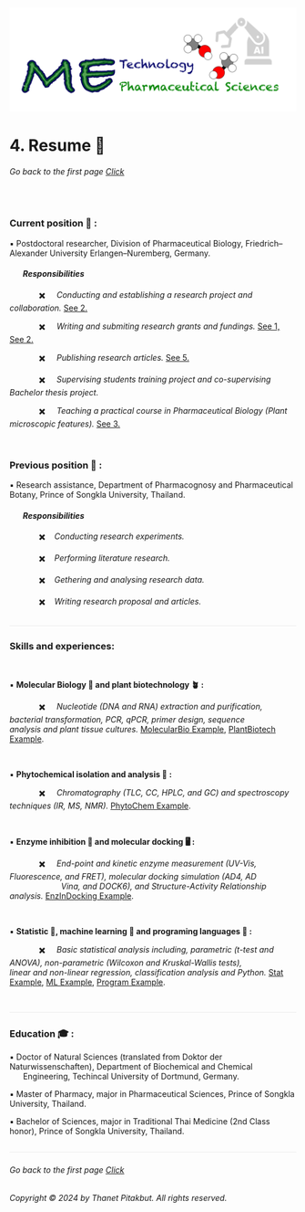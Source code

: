 ![](../images/cv-header.png)


# 4. Resume 📝


###### Go back to the first page [Click](../README.md)

&nbsp;


### Current position 🚩 :


▪️ Postdoctoral researcher, Division of Pharmaceutical Biology, Friedrich–Alexander University Erlangen–Nuremberg, Germany.


#### &nbsp;&nbsp;&nbsp;&nbsp;&nbsp;&nbsp;  *Responsibilities*


&nbsp;&nbsp;&nbsp;&nbsp;&nbsp;&nbsp;&nbsp;&nbsp;&nbsp;&nbsp;&nbsp;&nbsp; ✖️ &nbsp;&nbsp;&nbsp; *Conducting and establishing a research project and collaboration.* [See 2.](./02_current_projects.md)

&nbsp;&nbsp;&nbsp;&nbsp;&nbsp;&nbsp;&nbsp;&nbsp;&nbsp;&nbsp;&nbsp;&nbsp; ✖️ &nbsp;&nbsp;&nbsp; *Writing and submiting research grants and fundings.* [See 1,](/0_page_under_construction.md) [See 2.](./02_current_projects.md)

&nbsp;&nbsp;&nbsp;&nbsp;&nbsp;&nbsp;&nbsp;&nbsp;&nbsp;&nbsp;&nbsp;&nbsp; ✖️ &nbsp;&nbsp;&nbsp; *Publishing research articles.* [See 5.](./05_publication.md)

&nbsp;&nbsp;&nbsp;&nbsp;&nbsp;&nbsp;&nbsp;&nbsp;&nbsp;&nbsp;&nbsp;&nbsp; ✖️ &nbsp;&nbsp;&nbsp; *Supervising students training project and co-supervising Bachelor thesis project.*

&nbsp;&nbsp;&nbsp;&nbsp;&nbsp;&nbsp;&nbsp;&nbsp;&nbsp;&nbsp;&nbsp;&nbsp; ✖️ &nbsp;&nbsp;&nbsp; *Teaching a practical course in Pharmaceutical Biology (Plant microscopic features).* [See 3.](./3_teching.md)

&nbsp;


### Previous position 📂 :


▪️ Research assistance, Department of Pharmacognosy and Pharmaceutical Botany, Prince of Songkla University, Thailand.


#### &nbsp;&nbsp;&nbsp;&nbsp;&nbsp;&nbsp;  *Responsibilities*


&nbsp;&nbsp;&nbsp;&nbsp;&nbsp;&nbsp;&nbsp;&nbsp;&nbsp;&nbsp;&nbsp;&nbsp; ✖️ &nbsp;&nbsp;&nbsp;*Conducting research experiments.*

&nbsp;&nbsp;&nbsp;&nbsp;&nbsp;&nbsp;&nbsp;&nbsp;&nbsp;&nbsp;&nbsp;&nbsp; ✖️ &nbsp;&nbsp;&nbsp;*Performing literature research.*

&nbsp;&nbsp;&nbsp;&nbsp;&nbsp;&nbsp;&nbsp;&nbsp;&nbsp;&nbsp;&nbsp;&nbsp; ✖️ &nbsp;&nbsp;&nbsp;*Gethering and analysing research data.*

&nbsp;&nbsp;&nbsp;&nbsp;&nbsp;&nbsp;&nbsp;&nbsp;&nbsp;&nbsp;&nbsp;&nbsp; ✖️ &nbsp;&nbsp;&nbsp;*Writing research proposal and articles.*


![](../images/line04.png)

### Skills and experiences:

&nbsp;

▪️ **Molecular Biology 🧬 and plant biotechnology 🪴 :** 

&nbsp;&nbsp;&nbsp;&nbsp;&nbsp;&nbsp;&nbsp;&nbsp;&nbsp;&nbsp;&nbsp;&nbsp; ✖️ &nbsp;&nbsp;&nbsp; *Nucleotide (DNA and RNA) extraction and purification, bacterial transformation, PCR, qPCR, primer design, sequence*
&nbsp;&nbsp;&nbsp;&nbsp;&nbsp;&nbsp;&nbsp;&nbsp;&nbsp;&nbsp;&nbsp;&nbsp;&nbsp;&nbsp;&nbsp;&nbsp;&nbsp;&nbsp;&nbsp;&nbsp;&nbsp;&nbsp; *analysis and plant tissue cultures.*  [MolecularBio Example](https://www.mdpi.com/2223-7747/11/3/321), [PlantBiotech Example](https://www.mdpi.com/2223-7747/10/8/1493).

&nbsp;

▪️ **Phytochemical isolation and analysis 🧪 :** 

&nbsp;&nbsp;&nbsp;&nbsp;&nbsp;&nbsp;&nbsp;&nbsp;&nbsp;&nbsp;&nbsp;&nbsp; ✖️ &nbsp;&nbsp;&nbsp; *Chromatography (TLC, CC, HPLC, and GC) and spectroscopy techniques (IR, MS, NMR).* [PhytoChem Example](https://www.thieme-connect.com/products/ejournals/html/10.1055/s-0039-3399899).

&nbsp;

▪️ **Enzyme inhibition 💊 and molecular docking 🖥️ :**

&nbsp;&nbsp;&nbsp;&nbsp;&nbsp;&nbsp;&nbsp;&nbsp;&nbsp;&nbsp;&nbsp;&nbsp; ✖️ &nbsp;&nbsp;&nbsp; *End-point and kinetic enzyme measurement (UV-Vis, Fluorescence, and FRET), molecular docking simulation (AD4, AD*
&nbsp;&nbsp;&nbsp;&nbsp;&nbsp;&nbsp;&nbsp;&nbsp;&nbsp;&nbsp;&nbsp;&nbsp;&nbsp;&nbsp;&nbsp;&nbsp;&nbsp;&nbsp;&nbsp;&nbsp;&nbsp;&nbsp; *Vina, and DOCK6), and Structure-Activity Relationship analysis.* [EnzInDocking Example](https://www.thieme-connect.com/products/ejournals/abstract/10.1055/a-1581-3707).

&nbsp;

▪️ **Statistic 🔢, machine learning 🤖 and programing languages 🐍 :**

&nbsp;&nbsp;&nbsp;&nbsp;&nbsp;&nbsp;&nbsp;&nbsp;&nbsp;&nbsp;&nbsp;&nbsp; ✖️ &nbsp;&nbsp;&nbsp; *Basic statistical analysis including, parametric (t-test and ANOVA), non-parametric (Wilcoxon and Kruskal-Wallis tests),* 
&nbsp;&nbsp;&nbsp;&nbsp;&nbsp;&nbsp;&nbsp;&nbsp;&nbsp;&nbsp;&nbsp;&nbsp;&nbsp;&nbsp;&nbsp;&nbsp;&nbsp;&nbsp;&nbsp;&nbsp;&nbsp;&nbsp; *linear and non-linear regression, classification analysis and Python.* [Stat Example](https://www.mdpi.com/2304-8158/13/1/55), [ML Example](https://zenodo.org/records/13378561), [Program Example](https://github.com/ThanetPi/pyTecanEx).

&nbsp;&nbsp;
![](../images/line04.png)

### Education 🎓 :

▪️ Doctor of Natural Sciences (translated from Doktor der Naturwissenschaften), Department of Biochemical and Chemical 
&nbsp;&nbsp;&nbsp;&nbsp;&nbsp;&nbsp;Engineering, Techincal University of Dortmund, Germany.


▪️ Master of Pharmacy, major in Pharmaceutical Sciences, Prince of Songkla University, Thailand.


▪️ Bachelor of Sciences, major in Traditional Thai Medicine (2nd Class honor), Prince of Songkla University, Thailand.


![](../images/line04.png)

###### Go back to the first page [Click](../README.md)
###### Copyright © 2024 by Thanet Pitakbut. All rights reserved.
